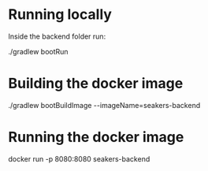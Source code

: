 # Running locally 
Inside the backend folder run: 

./gradlew bootRun

# Building the docker image
./gradlew bootBuildImage --imageName=seakers-backend

# Running the docker image
docker run -p 8080:8080 seakers-backend
